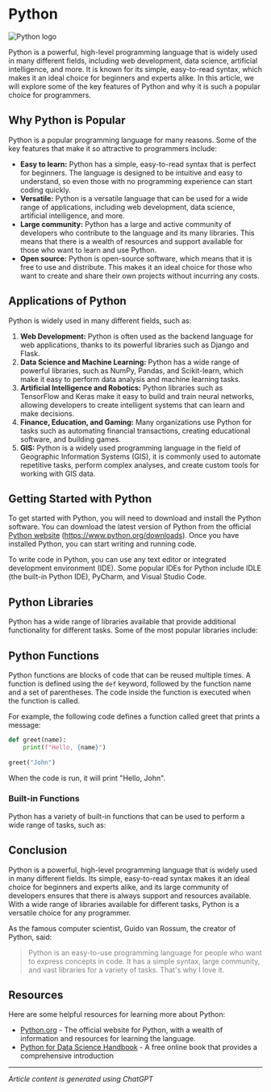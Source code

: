 
# Python

![Python logo](https://www.python.org/static/img/python-logo@2x.png)

Python is a powerful, high-level programming language that is widely used in many different fields,
including web development, data science, artificial intelligence, and more. It is known for its simple,
easy-to-read syntax, which makes it an ideal choice for beginners and experts alike. In this article,
we will explore some of the key features of Python and why it is such a popular choice for programmers.  

## Why Python is Popular  

Python is a popular programming language for many reasons. Some of the key features that make
it so attractive to programmers include:  

+ **Easy to learn:** Python has a simple, easy-to-read syntax that is perfect for beginners. The language is designed to be intuitive and easy to understand, so even those with no programming experience can start coding quickly.
+ **Versatile:** Python is a versatile language that can be used for a wide range of applications, including web development, data science, artificial intelligence, and more.
+ **Large community:** Python has a large and active community of developers who contribute to the language and its many libraries. This means that there is a wealth of resources and support available for those who want to learn and use Python.
+ **Open source:** Python is open-source software, which means that it is free to use and distribute. This makes it an ideal choice for those who want to create and share their own projects without incurring any costs.  

## Applications of Python  

Python is widely used in many different fields, such as:  

1. **Web Development:** Python is often used as the backend language for web applications, thanks to its powerful libraries such as Django and Flask.
2. **Data Science and Machine Learning:** Python has a wide range of powerful libraries, such as NumPy, Pandas, and Scikit-learn, which make it easy to perform data analysis and machine learning tasks.
3. **Artificial Intelligence and Robotics:** Python libraries such as TensorFlow and Keras make it easy to build and train neural networks, allowing developers to create intelligent systems that can learn and make decisions.
4. **Finance, Education, and Gaming:** Many organizations use Python for tasks such as automating financial transactions, creating educational software, and building games.
5. **GIS:** Python is a widely used programming language in the field of Geographic Information Systems (GIS), it is commonly used to automate repetitive tasks, perform complex analyses, and create custom tools for working with GIS data.

## Getting Started with Python  

To get started with Python, you will need to download and install the Python software. You can download the latest version of Python from the official [Python website](https://www.python.org/downloads) (https://www.python.org/downloads). Once you have installed Python, you can start writing and running code.  

To write code in Python, you can use any text editor or integrated development environment (IDE). Some popular IDEs for Python include IDLE (the built-in Python IDE), PyCharm, and Visual Studio Code.  

## Python Libraries  

Python has a wide range of libraries available that provide additional functionality for different tasks. Some of the most popular libraries include:  

## Python Functions  

Python functions are blocks of code that can be reused multiple times. A function is defined using the `def` keyword, followed by the function name and a set of parentheses. The code inside the function is executed when the function is called.  

For example, the following code defines a function called greet that prints a message:  

```py
def greet(name):
    print(f"Hello, {name}")
    
greet("John")
```
When the code is run, it will print "Hello, John".  

### Built-in Functions  

Python has a variety of built-in functions that can be used to perform a wide range of tasks, such as:  

## Conclusion  

Python is a powerful, high-level programming language that is widely used in many different fields. Its simple, easy-to-read syntax makes it an ideal choice for beginners and experts alike, and its large community of developers ensures that there is always support and resources available. With a wide range of libraries available for different tasks, Python is a versatile choice for any programmer.  

As the famous computer scientist, Guido van Rossum, the creator of Python, said:  

> <span style="color:gray">Python is an easy-to-use programming language for people who want to express concepts in code. It has a simple syntax, large community, and vast libraries for a variety of tasks. That's why I love it.<span>  

## Resources  

Here are some helpful resources for learning more about Python:  

- [Python.org](https://www.python.org) - The official website for Python, with a wealth of information and resources for learning the language.
- [Python for Data Science Handbook](https://jakevdp.github.io/PythonDataScienceHandbook) - A free online book that provides a comprehensive introduction

---   

*Article content is generated using ChatGPT*